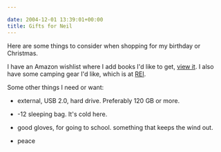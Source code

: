 ```yaml
---

date: 2004-12-01 13:39:01+00:00
title: Gifts for Neil
---
```


Here are some things to consider when shopping for my birthday or Christmas.

I have an Amazon wishlist where I add books I'd like to get, [view it](http://www.amazon.ca/exec/obidos/registry/wishlist/701-8222422-9922702).  I also have some camping gear I'd like, which is at [ REI](http://www.rei.com/online/store/GiftRegistryDetailsDisplay?registryId=GR115315&errorViewName=GiftRegistryErrorView).



Some other things I need or want:



  * external, USB 2.0, hard drive.  Preferably 120 GB or more.


  * -12 sleeping bag.  It's cold here.


  * good gloves, for going to school.  something that keeps the wind out.


  * peace
